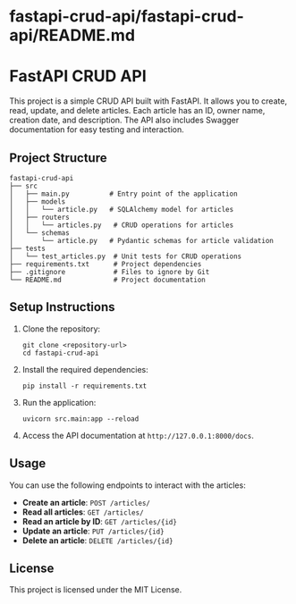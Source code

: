 # fastapi-crud-api/fastapi-crud-api/README.md

# FastAPI CRUD API

This project is a simple CRUD API built with FastAPI. It allows you to create, read, update, and delete articles. Each article has an ID, owner name, creation date, and description. The API also includes Swagger documentation for easy testing and interaction.

## Project Structure

```
fastapi-crud-api
├── src
│   ├── main.py          # Entry point of the application
│   ├── models
│   │   └── article.py   # SQLAlchemy model for articles
│   ├── routers
│   │   └── articles.py   # CRUD operations for articles
│   └── schemas
│       └── article.py   # Pydantic schemas for article validation
├── tests
│   └── test_articles.py  # Unit tests for CRUD operations
├── requirements.txt      # Project dependencies
├── .gitignore            # Files to ignore by Git
└── README.md             # Project documentation
```

## Setup Instructions

1. Clone the repository:
   ```
   git clone <repository-url>
   cd fastapi-crud-api
   ```

2. Install the required dependencies:
   ```
   pip install -r requirements.txt
   ```

3. Run the application:
   ```
   uvicorn src.main:app --reload
   ```

4. Access the API documentation at `http://127.0.0.1:8000/docs`.

## Usage

You can use the following endpoints to interact with the articles:

- **Create an article**: `POST /articles/`
- **Read all articles**: `GET /articles/`
- **Read an article by ID**: `GET /articles/{id}`
- **Update an article**: `PUT /articles/{id}`
- **Delete an article**: `DELETE /articles/{id}`

## License

This project is licensed under the MIT License.